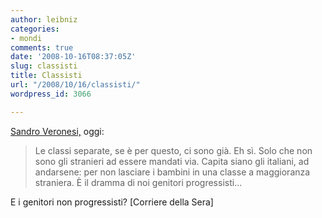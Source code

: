 ```yaml
---
author: leibniz
categories:
- mondi
comments: true
date: '2008-10-16T08:37:05Z'
slug: classisti
title: Classisti
url: "/2008/10/16/classisti/"
wordpress_id: 3066

---
```

[Sandro Veronesi,](https://www.corriere.it/cronache/08_ottobre_16/veronesi_classi_separate_2daa5258-9b58-11dd-a5ca-00144f02aabc.shtml) oggi:



> Le classi separate, se è per questo, ci sono già. Eh sì. Solo che non sono gli stranieri ad essere mandati via. Capita siano gli italiani, ad andarsene: per non lasciare i bambini in una classe a maggioranza straniera. È il dramma di noi genitori progressisti...




E i genitori non progressisti? [Corriere della Sera]

